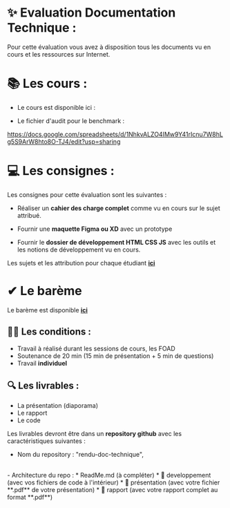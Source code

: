 # ✨ Evaluation Documentation Technique : 

Pour cette évaluation vous avez à disposition tous les documents vu en cours et les ressources sur Internet.

# 📚 Les cours : 

- Le cours est disponible ici : 




- Le fichier d'audit pour le benchmark : 

https://docs.google.com/spreadsheets/d/1NhkvALZO4IMw9Y41rIcnu7W8hLg5S9ArW8hto8O-TJ4/edit?usp=sharing


# 💻 Les consignes : 

Les consignes pour cette évaluation sont les suivantes :

- Réaliser un **cahier des charge complet** comme vu en cours sur le sujet attribué.

- Fournir une **maquette Figma ou XD** avec un prototype 

- Fournir le **dossier de développement HTML CSS JS** avec les outils et les notions de développement vu en cours.

Les sujets et les attribution pour chaque étudiant **[ici](./sujets/attribution-sujets.md)**

# ✔ Le barème 

Le barème est disponible **[ici](bareme.md)**


## 👨‍🎓 Les conditions : 

- Travail à réalisé durant les sessions de cours, les FOAD
- Soutenance de 20 min (15 min de présentation + 5 min de questions)
- Travail **individuel**

## 🔍 Les livrables : 

- La présentation (diaporama)
- Le rapport 
- Le code 

Les livrables devront être dans un **repository github** avec les caractéristiques suivantes : 

- Nom du repository : "rendu-doc-technique", 
<br>
- Architecture du repo : 
* ReadMe.md (à compléter)
* 📁 developpement (avec vos fichiers de code à l'intérieur)
* 📁 présentation (avec votre fichier **.pdf** de votre présentation)
* 📁 rapport (avec votre rapport complet au format **.pdf**)

